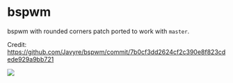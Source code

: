 # bspwm

bspwm with rounded corners patch ported to work with `master`.

Credit: https://github.com/Javyre/bspwm/commit/7b0cf3dd2624cf2c390e8f823cdede929a9bb721

![](https://i.imgur.com/1yXYObL.jpg)
